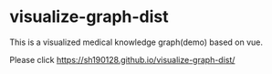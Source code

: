 # visualize-graph-dist
This is a visualized medical knowledge graph(demo) based on vue.

Please click https://sh190128.github.io/visualize-graph-dist/
